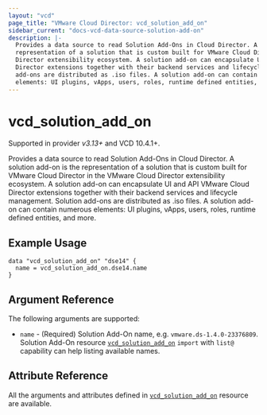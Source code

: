 ```yaml
---
layout: "vcd"
page_title: "VMware Cloud Director: vcd_solution_add_on"
sidebar_current: "docs-vcd-data-source-solution-add-on"
description: |-
  Provides a data source to read Solution Add-Ons in Cloud Director. A solution add-on is the
  representation of a solution that is custom built for VMware Cloud Director in the VMware Cloud
  Director extensibility ecosystem. A solution add-on can encapsulate UI and API VMware Cloud
  Director extensions together with their backend services and lifecycle management. Solution
  аdd-оns are distributed as .iso files. A solution add-on can contain numerous
  elements: UI plugins, vApps, users, roles, runtime defined entities, and more.
---
```


# vcd\_solution\_add\_on

Supported in provider *v3.13+* and VCD 10.4.1+.

Provides a data source to read Solution Add-Ons in Cloud Director. A solution add-on is the
representation of a solution that is custom built for VMware Cloud Director in the VMware Cloud
Director extensibility ecosystem. A solution add-on can encapsulate UI and API VMware Cloud Director
extensions together with their backend services and lifecycle management. Solution аdd-оns are
distributed as .iso files. A solution add-on can contain numerous elements: UI plugins, vApps,
users, roles, runtime defined entities, and more.

## Example Usage

```hcl
data "vcd_solution_add_on" "dse14" {
  name = vcd_solution_add_on.dse14.name
}
```

## Argument Reference

The following arguments are supported:

* `name` - (Required) Solution Add-On name, e.g. `vmware.ds-1.4.0-23376809`. Solution Add-On
  resource [`vcd_solution_add_on`](/providers/vmware/vcd/latest/docs/resources/solution_add_on)
  `import` with `list@` capability can help listing available names.


## Attribute Reference

All the arguments and attributes defined in
[`vcd_solution_add_on`](/providers/vmware/vcd/latest/docs/resources/solution_add_on) resource are
available.
